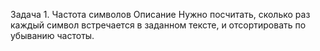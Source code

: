 Задача 1. Частота символов
Описание
Нужно посчитать, сколько раз каждый символ встречается в заданном тексте, и отсортировать по убыванию частоты.